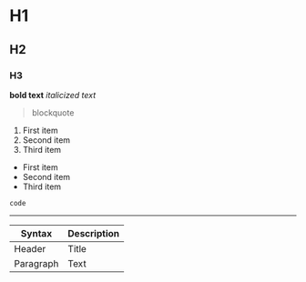 # H1
## H2
### H3
**bold text**
*italicized text*

> blockquote

1. First item
2. Second item
3. Third item

- First item
- Second item
- Third item

`code`

---
| Syntax | Description |
| ----------- | ----------- |
| Header | Title |
| Paragraph | Text |
